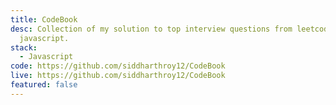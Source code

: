```yaml
---
title: CodeBook
desc: Collection of my solution to top interview questions from leetcode in
  javascript.
stack:
  - Javascript
code: https://github.com/siddharthroy12/CodeBook
live: https://github.com/siddharthroy12/CodeBook
featured: false
---
```

